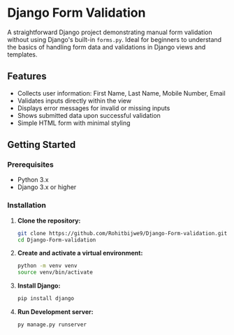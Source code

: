 # Django Form Validation

A straightforward Django project demonstrating manual form validation without using Django's built-in `forms.py`. Ideal for beginners to understand the basics of handling form data and validations in Django views and templates.

## Features

- Collects user information: First Name, Last Name, Mobile Number, Email
- Validates inputs directly within the view
- Displays error messages for invalid or missing inputs
- Shows submitted data upon successful validation
- Simple HTML form with minimal styling

## Getting Started

### Prerequisites

- Python 3.x
- Django 3.x or higher

### Installation

1. **Clone the repository:**

   ```bash
   git clone https://github.com/Rohitbijwe9/Django-Form-validation.git
   cd Django-Form-validation
2. **Create and activate a virtual environment:**
     ```bash
     python -m venv venv
     source venv/bin/activate

     
3. **Install Django:**
     ```bash
     pip install django

3. **Run Development server:**
     ```bash
     py manage.py runserver


   
